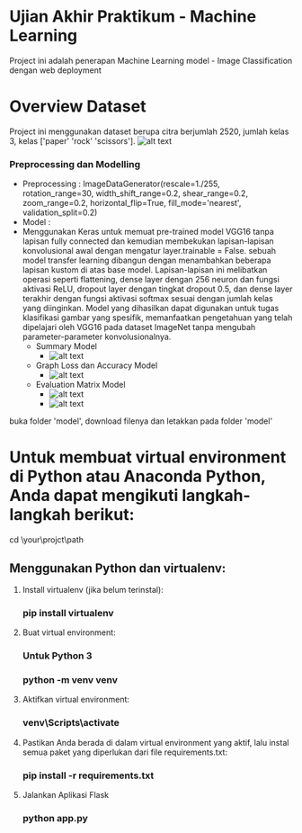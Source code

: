 # Ujian Akhir Praktikum - Machine Learning
Project ini adalah penerapan Machine Learning model - Image Classification dengan web deployment

# Overview Dataset
Project ini menggunakan dataset berupa citra berjumlah 2520, jumlah kelas 3, kelas ['paper' 'rock' 'scissors'].
![alt text](https://github.com/unggaputra/Web-Model-Deployment/blob/main/Asset/dataset.png?raw=true)

### Preprocessing dan Modelling
 * Preprocessing : ImageDataGenerator(rescale=1./255, rotation_range=30, width_shift_range=0.2, shear_range=0.2, zoom_range=0.2, horizontal_flip=True, fill_mode='nearest', validation_split=0.2)
 * Model :
 * Menggunakan Keras untuk memuat pre-trained model VGG16 tanpa lapisan fully connected dan kemudian membekukan lapisan-lapisan konvolusional awal dengan mengatur layer.trainable = False.
sebuah model transfer learning dibangun dengan menambahkan beberapa lapisan kustom di atas base model. Lapisan-lapisan ini melibatkan operasi seperti flattening, dense layer dengan 256 neuron dan fungsi aktivasi ReLU, dropout layer dengan tingkat dropout 0.5, dan dense layer terakhir dengan fungsi aktivasi softmax sesuai dengan jumlah kelas yang diinginkan.
Model yang dihasilkan dapat digunakan untuk tugas klasifikasi gambar yang spesifik, memanfaatkan pengetahuan yang telah dipelajari oleh VGG16 pada dataset ImageNet tanpa mengubah parameter-parameter konvolusionalnya.
   * Summary Model
     * ![alt text](https://github.com/unggaputra/Web-Model-Deployment/blob/main/Asset/summary.png?raw=true)
   * Graph Loss dan Accuracy Model
     * ![alt text](https://github.com/unggaputra/Web-Model-Deployment/blob/main/Asset/history.png?raw=true)
   * Evaluation Matrix Model
     * ![alt text](https://github.com/unggaputra/Web-Model-Deployment/blob/main/Asset/confusion.png?raw=true)
     * ![alt text](https://github.com/unggaputra/Web-Model-Deployment/blob/main/Asset/report.png?raw=true)



buka folder 'model', download filenya dan letakkan pada folder 'model'

# Untuk membuat virtual environment di Python atau Anaconda Python, Anda dapat mengikuti langkah-langkah berikut:

cd \your\projct\path

## Menggunakan Python dan virtualenv:
1. Install virtualenv (jika belum terinstal):
   ### pip install virtualenv
   
2. Buat virtual environment:
   ### Untuk Python 3
   ### python -m venv venv
   
3. Aktifkan virtual environment:
   ### venv\Scripts\activate

4. Pastikan Anda berada di dalam virtual environment yang aktif, lalu instal semua paket yang diperlukan dari file requirements.txt:
   ### pip install -r requirements.txt

5. Jalankan Aplikasi Flask
   ### python app.py




